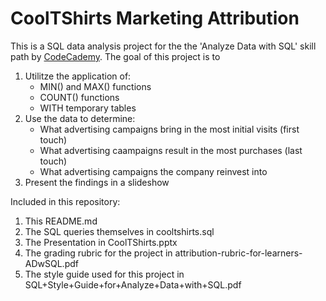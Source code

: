 CoolTShirts Marketing Attribution
====

This is a SQL data analysis project for the the 'Analyze Data with SQL' skill path by [CodeCademy](https://www.codecademy.com/enrolled/paths/analyze-data-with-sql).
The goal of this project is to 
1. Utilitze the application of:
    * MIN() and MAX() functions
    * COUNT() functions
    * WITH temporary tables
2. Use the data to determine: 
    *  What advertising campaigns bring in the most initial visits (first touch)
    *  What advertising caampaigns result in the most purchases (last touch)
    *  What advertising campaigns the company reinvest into
3. Present the findings  in a slideshow

 Included in this repository:
   1. This README.md
   2. The SQL queries themselves in cooltshirts.sql
   3. The Presentation in CoolTShirts.pptx
   4. The grading rubric for the project in attribution-rubric-for-learners-ADwSQL.pdf
   5. The style guide used for this project in SQL+Style+Guide+for+Analyze+Data+with+SQL.pdf
